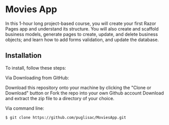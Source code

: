 # Movies App

In this 1-hour long project-based course, you will create your first Razor Pages app and understand its structure. You will also create and scaffold business models, generate pages to create, update, and delete business objects; and learn how to add forms validation, and update the database.


## Installation
To install, follow these steps:

Via Downloading from GitHub:

Download this repository onto your machine by clicking the "Clone or Download" button or Fork the repo into your own Github account
Download and extract the zip file to a directory of your choice.  

Via command line:

`$ git clone https://github.com/puglisac/MoviesApp.git`  
